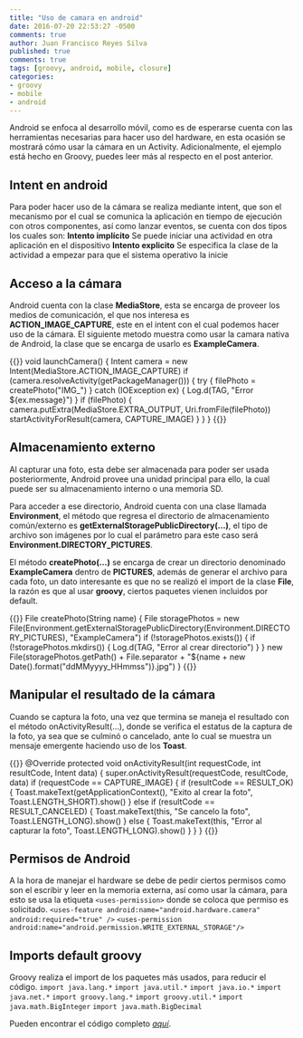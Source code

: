 ```yaml
---
title: "Uso de camara en android"
date: 2016-07-20 22:53:27 -0500
comments: true
author: Juan Francisco Reyes Silva
published: true
comments: true
tags: [groovy, android, mobile, closure]
categories:
- groovy
- mobile
- android
---
```


Android se enfoca al desarrollo móvil, como es de esperarse cuenta con las herramientas necesarias para hacer uso del hardware, en esta ocasión se mostrará cómo usar la cámara en un Activity. Adicionalmente, el ejemplo está hecho en Groovy, puedes leer más al respecto en el post anterior.

<!-- more -->

##  Intent en android
Para poder hacer uso de la cámara se realiza mediante intent, que son el mecanismo por el cual se comunica la aplicación en tiempo de ejecución con otros componentes, así como lanzar eventos, se cuenta con dos tipos los cuales son:
**Intento implícito**
Se puede iniciar una actividad en otra aplicación en el dispositivo
**Intento explicito**
Se especifica la clase de la actividad a empezar para que el sistema operativo la inicie


## Acceso a la cámara
Android cuenta con la clase **MediaStore**, esta se encarga de proveer los medios de comunicación, el que nos interesa es **ACTION_IMAGE_CAPTURE**, este en el intent con el cual podemos hacer uso de la cámara.
El siguiente metodo muestra como usar la camara nativa de Android, la clase que se encarga de usarlo es **ExampleCamera**.

{{<highlight groovy>}}
	void launchCamera() {
		Intent camera = new Intent(MediaStore.ACTION_IMAGE_CAPTURE)
		if (camera.resolveActivity(getPackageManager())) {
			try {
				filePhoto = createPhoto("IMG_")
				} catch (IOException ex) {
					Log.d(TAG, "Error ${ex.message}")
				}
				if (filePhoto) {
					camera.putExtra(MediaStore.EXTRA_OUTPUT, Uri.fromFile(filePhoto))
					startActivityForResult(camera, CAPTURE_IMAGE)
			}
		}
	}
{{</highlight>}}

## Almacenamiento externo
Al capturar una foto, esta debe ser almacenada para poder ser usada posteriormente, Android provee una unidad principal para ello, la cual puede ser su almacenamiento interno o una memoria SD.

Para acceder a ese directorio, Android cuenta con una clase llamada **Environment**, el método que regresa el directorio de almacenamiento común/externo es **getExternalStoragePublicDirectory(…)**, el tipo de archivo son imágenes por lo cual el parámetro para este caso será **Environment.DIRECTORY_PICTURES**.

El método **createPhoto(...)** se encarga de crear un directorio denominado **ExampleCamera** dentro de **PICTURES**, además de generar el archivo para cada foto, un dato interesante es que no se realizó el import de la clase **File**, la razón es que al usar **groovy**, ciertos paquetes vienen incluidos por default.

{{<highlight groovy>}}
	File createPhoto(String name) {
		File storagePhotos = new File(Environment.getExternalStoragePublicDirectory(Environment.DIRECTORY_PICTURES), "ExampleCamera")
		if (!storagePhotos.exists()) {
			if (!storagePhotos.mkdirs()) {
				Log.d(TAG, "Error al crear directorio")
			}
		}
		new File(storagePhotos.getPath() + File.separator + "${name + new Date().format("ddMMyyyy_HHmmss")}.jpg")
	}
{{</highlight>}}

## Manipular el resultado de la cámara
Cuando se captura la foto, una vez que termina se maneja el resultado con el método onActivityResult(…), donde se verifica el estatus de la captura de la foto, ya sea que se culminó o cancelado, ante lo cual se muestra un mensaje emergente haciendo uso de los **Toast**.

{{<highlight groovy>}}
	@Override
	protected void onActivityResult(int requestCode, int resultCode, Intent data) {
		super.onActivityResult(requestCode, resultCode, data)
		if (requestCode == CAPTURE_IMAGE) {
			if (resultCode == RESULT_OK) {
				Toast.makeText(getApplicationContext(), "Exito al crear la foto", Toast.LENGTH_SHORT).show()
			} else if (resultCode == RESULT_CANCELED) {
				Toast.makeText(this, "Se cancelo la foto", Toast.LENGTH_LONG).show()
			} else {
				Toast.makeText(this, "Error al capturar la foto", Toast.LENGTH_LONG).show()
			}
		}
	}
{{</highlight>}}

## Permisos de Android
A la hora de manejar el hardware se debe de pedir ciertos permisos como son el escribir y leer en la memoria externa, así como usar la cámara, para esto se usa la etiqueta ``<uses-permission>`` donde se coloca que permiso es solicitado.
``<uses-feature android:name="android.hardware.camera" android:required="true" />``
``<uses-permission android:name="android.permission.WRITE_EXTERNAL_STORAGE"/>``

## Imports default groovy
Groovy realiza el import de los paquetes más usados, para reducir el código.
``import java.lang.*``
``import java.util.*``
``import java.io.*``
``import java.net.*``
``import groovy.lang.*``
``import groovy.util.*``
``import java.math.BigInteger``
``import java.math.BigDecimal``

Pueden encontrar el código completo [*aquí*][1].

[1]: https://github.com/reyes271292/camera_android

[2]: https://developer.android.com/reference/android/provider/MediaStore.html

[3]: https://developer.android.com/reference/android/content/Intent.html

[4]: https://developer.android.com/reference/android/os/Environment.html

[5]: https://developer.android.com/training/basics/intents/result.html

[6]: https://developer.android.com/guide/topics/ui/notifiers/toasts.html
